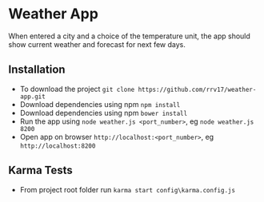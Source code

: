 # Weather App

When entered a city and a choice of the temperature unit, the app should show current weather and forecast for next few days.

## Installation

- To download the project `git clone https://github.com/rrv17/weather-app.git`
- Download dependencies using npm `npm install`
- Download dependencies using npm `bower install`
- Run the app using `node weather.js <port_number>`, eg `node weather.js 8200`
- Open app on browser `http://localhost:<port_number>`, eg `http://localhost:8200`

## Karma Tests

- From project root folder run `karma start config\karma.config.js`
